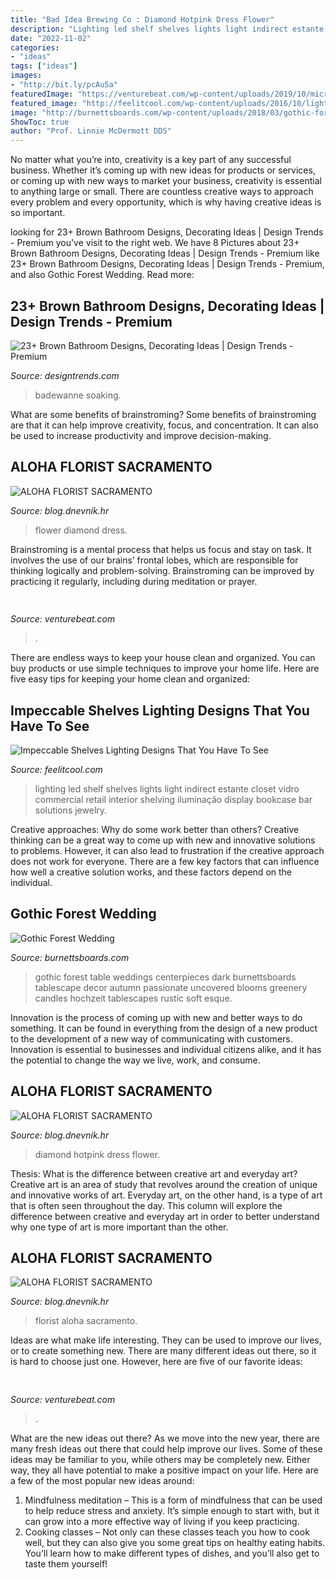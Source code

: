 ```yaml
---
title: "Bad Idea Brewing Co : Diamond Hotpink Dress Flower"
description: "Lighting led shelf shelves lights light indirect estante closet vidro commercial retail interior shelving iluminação display bookcase bar solutions jewelry"
date: "2022-11-02"
categories:
- "ideas"
tags: ["ideas"]
images:
- "http://bit.ly/pcAu5a"
featuredImage: "https://venturebeat.com/wp-content/uploads/2019/10/microsoft-surface-event-surface-earbuds-2.jpg?w=800"
featured_image: "http://feelitcool.com/wp-content/uploads/2016/10/lighting-shelves-ideas15.jpg"
image: "http://burnettsboards.com/wp-content/uploads/2018/03/gothic-forest-wedding-4.jpg"
ShowToc: true
author: "Prof. Linnie McDermott DDS"
---
```



No matter what you’re into, creativity is a key part of any successful business. Whether it’s coming up with new ideas for products or services, or coming up with new ways to market your business, creativity is essential to anything large or small. There are countless creative ways to approach every problem and every opportunity, which is why having creative ideas is so important.

	

		
looking for 23+ Brown Bathroom Designs, Decorating Ideas | Design Trends - Premium you've visit to the right web. We have 8 Pictures about 23+ Brown Bathroom Designs, Decorating Ideas | Design Trends - Premium like 23+ Brown Bathroom Designs, Decorating Ideas | Design Trends - Premium,  and also Gothic Forest Wedding. Read more:
		
    
## 23+ Brown Bathroom Designs, Decorating Ideas | Design Trends - Premium

<img loading=lazy src="https://images.designtrends.com/wp-content/uploads/2016/03/08095124/Brown-bathroom-with-white-bath-tub.jpg" onerror="this.onerror=null;this.src='https://tse1.mm.bing.net/th?id=OIP.RpkfVBMLyN7vKU5ZEWsZdAHaJ4&amp;pid=15.1';" alt="23+ Brown Bathroom Designs, Decorating Ideas | Design Trends - Premium">

_Source: designtrends.com_

>badewanne soaking. 

	

What are some benefits of brainstroming?
Some benefits of brainstroming are that it can help improve creativity, focus, and concentration. It can also be used to increase productivity and improve decision-making.

    
## ALOHA FLORIST SACRAMENTO

<img loading=lazy src="http://bit.ly/r4MVJk" onerror="this.onerror=null;this.src='https://tse2.mm.bing.net/th?id=OIP.VvdVlf0nPR-GOk8ZFaTKBgAAAA&amp;pid=15.1';" alt="ALOHA FLORIST SACRAMENTO">

_Source: blog.dnevnik.hr_

>flower diamond dress. 

	

Brainstroming is a mental process that helps us focus and stay on task. It involves the use of our brains’ frontal lobes, which are responsible for thinking logically and problem-solving. Brainstroming can be improved by practicing it regularly, including during meditation or prayer.

    
## 

<img loading=lazy src="https://venturebeat.com/wp-content/uploads/2019/10/microsoft-surface-event-surface-earbuds-2.jpg?w=800" onerror="this.onerror=null;this.src='https://tse2.mm.bing.net/th?id=OIP.FR6QcNUDpNvHFtOgjdioZQHaD0&amp;pid=15.1';" alt="">

_Source: venturebeat.com_

>. 

	

There are endless ways to keep your house clean and organized. You can buy products or use simple techniques to improve your home life. Here are five easy tips for keeping your home clean and organized:

    
## Impeccable Shelves Lighting Designs That You Have To See

<img loading=lazy src="http://feelitcool.com/wp-content/uploads/2016/10/lighting-shelves-ideas15.jpg" onerror="this.onerror=null;this.src='https://tse1.mm.bing.net/th?id=OIP.1GVP1W-w34_x469D_Hv89gHaJ2&amp;pid=15.1';" alt="Impeccable Shelves Lighting Designs That You Have To See">

_Source: feelitcool.com_

>lighting led shelf shelves lights light indirect estante closet vidro commercial retail interior shelving iluminação display bookcase bar solutions jewelry. 

	

Creative approaches: Why do some work better than others?
Creative thinking can be a great way to come up with new and innovative solutions to problems. However, it can also lead to frustration if the creative approach does not work for everyone. There are a few key factors that can influence how well a creative solution works, and these factors depend on the individual.

    
## Gothic Forest Wedding

<img loading=lazy src="http://burnettsboards.com/wp-content/uploads/2018/03/gothic-forest-wedding-4.jpg" onerror="this.onerror=null;this.src='https://tse3.mm.bing.net/th?id=OIP.-FOSsX1tWByYyo2s3Q4xqgHaLG&amp;pid=15.1';" alt="Gothic Forest Wedding">

_Source: burnettsboards.com_

>gothic forest table weddings centerpieces dark burnettsboards tablescape decor autumn passionate uncovered blooms greenery candles hochzeit tablescapes rustic soft esque. 

	

Innovation is the process of coming up with new and better ways to do something. It can be found in everything from the design of a new product to the development of a new way of communicating with customers. Innovation is essential to businesses and individual citizens alike, and it has the potential to change the way we live, work, and consume.

    
## ALOHA FLORIST SACRAMENTO

<img loading=lazy src="http://bit.ly/rl4sgX" onerror="this.onerror=null;this.src='https://tse3.mm.bing.net/th?id=OIP.KdSXCNAet7Aw51lC6eSthAHaFO&amp;pid=15.1';" alt="ALOHA FLORIST SACRAMENTO">

_Source: blog.dnevnik.hr_

>diamond hotpink dress flower. 

	

Thesis: What is the difference between creative art and everyday art?
Creative art is an area of study that revolves around the creation of unique and innovative works of art. Everyday art, on the other hand, is a type of art that is often seen throughout the day. This column will explore the difference between creative and everyday art in order to better understand why one type of art is more important than the other.

    
## ALOHA FLORIST SACRAMENTO

<img loading=lazy src="http://bit.ly/pcAu5a" onerror="this.onerror=null;this.src='https://tse1.mm.bing.net/th?id=OIP.EzBhebizNEl-U1fLw8aUOQAAAA&amp;pid=15.1';" alt="ALOHA FLORIST SACRAMENTO">

_Source: blog.dnevnik.hr_

>florist aloha sacramento. 

	

Ideas are what make life interesting. They can be used to improve our lives, or to create something new. There are many different ideas out there, so it is hard to choose just one. However, here are five of our favorite ideas: 

    
## 

<img loading=lazy src="https://venturebeat.com/wp-content/uploads/2019/10/dinner_party_corpus_v1-1.jpg._CB452790362_-1.jpg?w=364" onerror="this.onerror=null;this.src='https://tse1.mm.bing.net/th?id=OIP.NFAD1YBI0-MtHsl2kWJsqAAAAA&amp;pid=15.1';" alt="">

_Source: venturebeat.com_

>. 

	

What are the new ideas out there?
As we move into the new year, there are many fresh ideas out there that could help improve our lives. Some of these ideas may be familiar to you, while others may be completely new. Either way, they all have potential to make a positive impact on your life. Here are a few of the most popular new ideas around: 
1. Mindfulness meditation – This is a form of mindfulness that can be used to help reduce stress and anxiety. It’s simple enough to start with, but it can grow into a more effective way of living if you keep practicing. 
2. Cooking classes – Not only can these classes teach you how to cook well, but they can also give you some great tips on healthy eating habits. You’ll learn how to make different types of dishes, and you’ll also get to taste them yourself!

